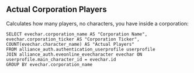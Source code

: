 ## Actual Corporation Players
Calculates how many players, no characters, you have inside a corporation:

```
SELECT evechar.corporation_name AS "Corporation Name", evechar.corporation_ticker AS "Corporation Ticker", COUNT(evechar.character_name) AS "Actual Players"
FROM alliance_auth.authentication_userprofile userprofile
JOIN alliance_auth.eveonline_evecharacter evechar ON userprofile.main_character_id = evechar.id
GROUP BY evechar.corporation_name
```